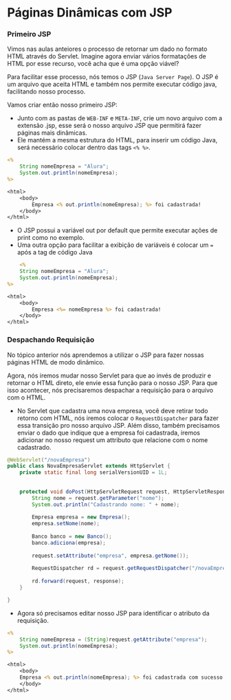 # Páginas Dinâmicas com JSP

### Primeiro JSP

Vimos nas aulas anteiores o processo de retornar um dado no formato HTML através do Servlet. Imagine agora enviar vários formatações de HTML por esse recurso, você acha que é uma opção viável?

Para facilitar esse processo, nós temos o JSP (`Java Server Page`). O JSP é um arquivo que aceita HTML e também nos permite executar código java, facilitando nosso processo.

Vamos criar então nosso primeiro JSP:
- Junto com as pastas de `WEB-INF` e `META-INF`, crie um novo arquivo com a extensão .jsp, esse será o nosso arquivo JSP que permitirá fazer páginas mais dinâmicas.
- Ele mantém a mesma estrutura do HTML, para inserir um código Java, será necessário colocar dentro das tags `<% %>`.

```jsp
<% 
	String nomeEmpresa = "Alura";
	System.out.println(nomeEmpresa);
%>

<html>
	<body>
		Empresa <% out.println(nomeEmpresa); %> foi cadastrada!
	</body>
</html>
```

- O JSP possui a variável out por default que permite executar ações de print como no exemplo.
- Uma outra opção para facilitar a exibição de variáveis é colocar um `=` após a tag de código Java

```jsp
    <% 
	String nomeEmpresa = "Alura";
	System.out.println(nomeEmpresa);
%>

<html>
	<body>
		Empresa <%= nomeEmpresa %> foi cadastrada!
	</body>
</html>
```

### Despachando Requisição

No tópico anterior nós aprendemos a utilizar o JSP para fazer nossas páginas HTML de modo dinâmico.

Agora, nós iremos mudar nosso Servlet para que ao invés de produzir e retornar o HTML direto, ele envie essa função para o nosso JSP. Para que isso acontecer, nós precisaremos despachar a requisição para o arquivo com o HTML.
- No Servlet que cadastra uma nova empresa, você deve retirar todo retorno com HTML, nós iremos colocar o `RequestDispatcher` para fazer essa transição pro nosso arquivo JSP. Além disso, também precisamos enviar o dado que indique que a empresa foi cadastrada, iremos adicionar no nosso request um attributo que relacione com o nome cadastrado.

```java
@WebServlet("/novaEmpresa")
public class NovaEmpresaServlet extends HttpServlet {
	private static final long serialVersionUID = 1L;
       
    
	protected void doPost(HttpServletRequest request, HttpServletResponse response) throws ServletException, IOException {
		String nome = request.getParameter("nome");
		System.out.println("Cadastrando nome: " + nome);
		
		Empresa empresa = new Empresa();
		empresa.setNome(nome);
		
		Banco banco = new Banco();
		banco.adiciona(empresa);
		
		request.setAttribute("empresa", empresa.getNome());
		
		RequestDispatcher rd = request.getRequestDispatcher("/novaEmpresaCadastrada.jsp");
	
		rd.forward(request, response);
	}

}
```

- Agora só precisamos editar nosso JSP para identificar o atributo da requisição.

```jsp
<%
	String nomeEmpresa = (String)request.getAttribute("empresa");
	System.out.println(nomeEmpresa);
%>

<html>
	<body>
	Empresa <% out.println(nomeEmpresa); %> foi cadastrada com sucesso no DB!
	</body>
</html>
```